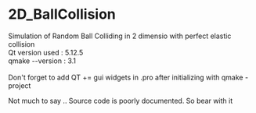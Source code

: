 # 2D_BallCollision
Simulation of Random Ball Colliding in 2 dimensio with perfect elastic collision <br>
Qt version used : 5.12.5 <br>
qmake --version : 3.1<br>
<br>
Don't forget to add QT += gui widgets in <projectname>.pro after initializing with qmake -project <br>
  
  Not much to say .. Source code is poorly documented. So bear with it
